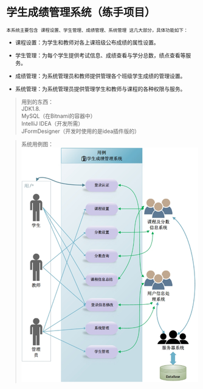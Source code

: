 # 学生成绩管理系统（练手项目）
    本系统主要包含 课程设置、学生管理、成绩管理、系统管理 这几大部分，具体功能如下：
+ 课程设置：为学生和教师对各上课班级公布成绩的属性设置。

+ 学生管理：为每个学生提供考试信息、成绩查看与学分总数，绩点查看等服务。

+ 成绩管理：为系统管理员和教师提供管理各个班级学生成绩的管理设置。

+ 系统管理：为系统管理员提供管理学生和教师与课程的各种权限与服务。


>用到的东西：  
    JDK1.8.  
    MySQL（在Bitnami的容器中）  
    IntelliJ IDEA（开发所需）  
    JFormDesigner（开发时使用的是idea插件版的）  
    

>系统用例图：
![这里是系统用例图](https://github.com/tonychen3/CJGL/raw/master/学生成绩管理系统用例图.jpg)